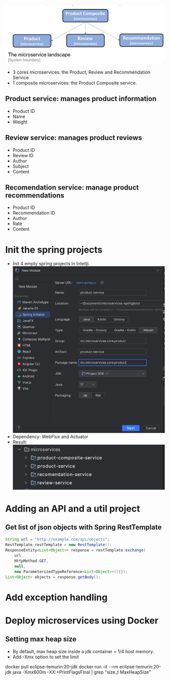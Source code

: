 ![img.png](img.png)

- 3 cores microservices: the Product, Review and Recommendation Service
- 1 composite microservices: the Product Composite service.


## Product service: manages product information
- Product ID
- Name
- Weight

## Review service: manages product reviews
- Product ID
- Review ID
- Author
- Subject
- Content

## Recomendation service: manage product recommendations
- Product ID
- Recommendation ID
- Author
- Rate
- Content

# Init the spring projects
- Init 4 empty spring projects in Intellji.
![img_2.png](img_2.png)
- Dependency: WebFlux and Actuator
- Result:
![img_3.png](initresult.png)

# Adding an API and a util project


## Get list of json objects with Spring RestTemplate
```java
String url = "http://example.com/api/objects";
RestTemplate restTemplate = new RestTemplate();
ResponseEntity<List<Object>> response = restTemplate.exchange(
    url,
    HttpMethod.GET,
    null,
    new ParameterizedTypeReference<List<Object>>(){});
List<Object> objects = response.getBody();
```

# Add exception handling

# Deploy microservices using Docker
## Setting max heap size
- By default, max heap size inside a jdk container = 1/4 host memory.
- Add -Xmx option to set the limit

docker pull eclipse-temurin:20-jdk
docker run -it --rm eclipse-temurin:20-jdk java -Xmx600m -XX:+PrintFlagsFinal | grep "size_t MaxHeapSize"

